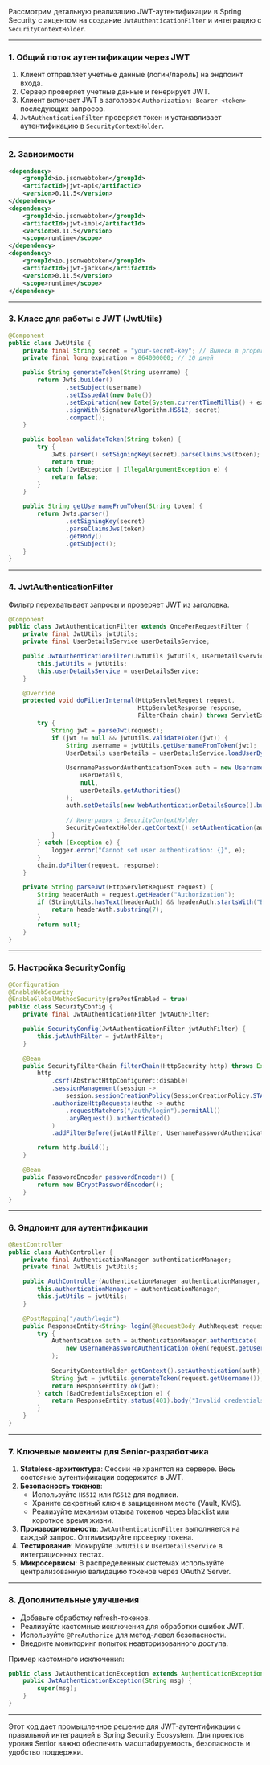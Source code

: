 Рассмотрим детальную реализацию JWT-аутентификации в Spring Security с акцентом на создание `JwtAuthenticationFilter` и интеграцию с `SecurityContextHolder`.

---

### 1. **Общий поток аутентификации через JWT**
1. Клиент отправляет учетные данные (логин/пароль) на эндпоинт входа.
2. Сервер проверяет учетные данные и генерирует JWT.
3. Клиент включает JWT в заголовок `Authorization: Bearer <token>` последующих запросов.
4. `JwtAuthenticationFilter` проверяет токен и устанавливает аутентификацию в `SecurityContextHolder`.

---

### 2. **Зависимости**
```xml
<dependency>
    <groupId>io.jsonwebtoken</groupId>
    <artifactId>jjwt-api</artifactId>
    <version>0.11.5</version>
</dependency>
<dependency>
    <groupId>io.jsonwebtoken</groupId>
    <artifactId>jjwt-impl</artifactId>
    <version>0.11.5</version>
    <scope>runtime</scope>
</dependency>
<dependency>
    <groupId>io.jsonwebtoken</groupId>
    <artifactId>jjwt-jackson</artifactId>
    <version>0.11.5</version>
    <scope>runtime</scope>
</dependency>
```

---

### 3. **Класс для работы с JWT (JwtUtils)**
```java
@Component
public class JwtUtils {
    private final String secret = "your-secret-key"; // Вынеси в properties
    private final long expiration = 864000000; // 10 дней

    public String generateToken(String username) {
        return Jwts.builder()
                .setSubject(username)
                .setIssuedAt(new Date())
                .setExpiration(new Date(System.currentTimeMillis() + expiration))
                .signWith(SignatureAlgorithm.HS512, secret)
                .compact();
    }

    public boolean validateToken(String token) {
        try {
            Jwts.parser().setSigningKey(secret).parseClaimsJws(token);
            return true;
        } catch (JwtException | IllegalArgumentException e) {
            return false;
        }
    }

    public String getUsernameFromToken(String token) {
        return Jwts.parser()
                .setSigningKey(secret)
                .parseClaimsJws(token)
                .getBody()
                .getSubject();
    }
}
```

---

### 4. **JwtAuthenticationFilter**
Фильтр перехватывает запросы и проверяет JWT из заголовка.

```java
@Component
public class JwtAuthenticationFilter extends OncePerRequestFilter {
    private final JwtUtils jwtUtils;
    private final UserDetailsService userDetailsService;

    public JwtAuthenticationFilter(JwtUtils jwtUtils, UserDetailsService userDetailsService) {
        this.jwtUtils = jwtUtils;
        this.userDetailsService = userDetailsService;
    }

    @Override
    protected void doFilterInternal(HttpServletRequest request,
                                    HttpServletResponse response,
                                    FilterChain chain) throws ServletException, IOException {
        try {
            String jwt = parseJwt(request);
            if (jwt != null && jwtUtils.validateToken(jwt)) {
                String username = jwtUtils.getUsernameFromToken(jwt);
                UserDetails userDetails = userDetailsService.loadUserByUsername(username);
                
                UsernamePasswordAuthenticationToken auth = new UsernamePasswordAuthenticationToken(
                    userDetails, 
                    null, 
                    userDetails.getAuthorities()
                );
                auth.setDetails(new WebAuthenticationDetailsSource().buildDetails(request));
                
                // Интеграция с SecurityContextHolder
                SecurityContextHolder.getContext().setAuthentication(auth);
            }
        } catch (Exception e) {
            logger.error("Cannot set user authentication: {}", e);
        }
        chain.doFilter(request, response);
    }

    private String parseJwt(HttpServletRequest request) {
        String headerAuth = request.getHeader("Authorization");
        if (StringUtils.hasText(headerAuth) && headerAuth.startsWith("Bearer ")) {
            return headerAuth.substring(7);
        }
        return null;
    }
}
```

---

### 5. **Настройка SecurityConfig**
```java
@Configuration
@EnableWebSecurity
@EnableGlobalMethodSecurity(prePostEnabled = true)
public class SecurityConfig {
    private final JwtAuthenticationFilter jwtAuthFilter;

    public SecurityConfig(JwtAuthenticationFilter jwtAuthFilter) {
        this.jwtAuthFilter = jwtAuthFilter;
    }

    @Bean
    public SecurityFilterChain filterChain(HttpSecurity http) throws Exception {
        http
            .csrf(AbstractHttpConfigurer::disable)
            .sessionManagement(session -> 
                session.sessionCreationPolicy(SessionCreationPolicy.STATELESS))
            .authorizeHttpRequests(authz -> authz
                .requestMatchers("/auth/login").permitAll()
                .anyRequest().authenticated()
            )
            .addFilterBefore(jwtAuthFilter, UsernamePasswordAuthenticationFilter.class);

        return http.build();
    }

    @Bean
    public PasswordEncoder passwordEncoder() {
        return new BCryptPasswordEncoder();
    }
}
```

---

### 6. **Эндпоинт для аутентификации**
```java
@RestController
public class AuthController {
    private final AuthenticationManager authenticationManager;
    private final JwtUtils jwtUtils;

    public AuthController(AuthenticationManager authenticationManager, JwtUtils jwtUtils) {
        this.authenticationManager = authenticationManager;
        this.jwtUtils = jwtUtils;
    }

    @PostMapping("/auth/login")
    public ResponseEntity<String> login(@RequestBody AuthRequest request) {
        try {
            Authentication auth = authenticationManager.authenticate(
                new UsernamePasswordAuthenticationToken(request.getUsername(), request.getPassword())
            );
            
            SecurityContextHolder.getContext().setAuthentication(auth);
            String jwt = jwtUtils.generateToken(request.getUsername());
            return ResponseEntity.ok(jwt);
        } catch (BadCredentialsException e) {
            return ResponseEntity.status(401).body("Invalid credentials");
        }
    }
}
```

---

### 7. **Ключевые моменты для Senior-разработчика**
1. **Stateless-архитектура**: Сессии не хранятся на сервере. Весь состояние аутентификации содержится в JWT.
2. **Безопасность токенов**:
    - Используйте `HS512` или `RS512` для подписи.
    - Храните секретный ключ в защищенном месте (Vault, KMS).
    - Реализуйте механизм отзыва токенов через blacklist или короткое время жизни.
3. **Производительность**: `JwtAuthenticationFilter` выполняется на каждый запрос. Оптимизируйте проверку токена.
4. **Тестирование**: Мокируйте `JwtUtils` и `UserDetailsService` в интеграционных тестах.
5. **Микросервисы**: В распределенных системах используйте централизованную валидацию токенов через OAuth2 Server.

---

### 8. **Дополнительные улучшения**
- Добавьте обработку refresh-токенов.
- Реализуйте кастомные исключения для обработки ошибок JWT.
- Используйте `@PreAuthorize` для метод-левел безопасности.
- Внедрите мониторинг попыток неавторизованного доступа.

Пример кастомного исключения:
```java
public class JwtAuthenticationException extends AuthenticationException {
    public JwtAuthenticationException(String msg) {
        super(msg);
    }
}
```

---

Этот код дает промышленное решение для JWT-аутентификации с правильной интеграцией в Spring Security Ecosystem. Для проектов уровня Senior важно обеспечить масштабируемость, безопасность и удобство поддержки.